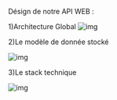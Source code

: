 Désign de notre API WEB : 


1)Architecture Global
![img](https://github.com/T2Clubber/tp-architecture/blob/SI2-DREAM-TEAM/SI2-DREAM-TEAM/projet/IMG/Architecture%20Global.jpg)




2)Le modèle de donnée stocké

![img](https://github.com/T2Clubber/tp-architecture/blob/SI2-DREAM-TEAM/SI2-DREAM-TEAM/projet/IMG/Modele%20de%20donn%C3%A9e%20stock%C3%A9.jpg)




3)Le stack technique

![img](https://github.com/T2Clubber/tp-architecture/blob/SI2-DREAM-TEAM/SI2-DREAM-TEAM/projet/IMG/Stack%20technique.jpg)
